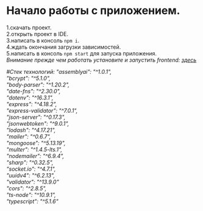 # Начало работы с приложением.
  1.скачать проект. <br>
  2.открыть проект в IDE. <br>
  3.написать в консоль `npm i`. <br>
  4.ждать окончания загрузки зависимостей. <br>
  5.написать в консоль `npm start` для запуска приложения. <br>
<i> Внимание прежде чем работать установите и запустить frontend: [здесь](https://github.com/djetrl/chat-fontend)

#Стек технологий:
    "assemblyai": "^1.0.1",<br>
    "bcrypt": "^5.1.0",<br>
    "body-parser": "^1.20.2",<br>
    "date-fns": "^2.30.0",<br>
    "dotenv": "^16.3.1",<br>
    "express": "^4.18.2",<br>
    "express-validator": "^7.0.1",<br>
    "json-server": "^0.17.3",<br>
    "jsonwebtoken": "^9.0.1",<br>
    "lodash": "^4.17.21",<br>
    "mailer": "^0.6.7",<br>
    "mongoose": "^5.13.19",<br>
    "multer": "^1.4.5-lts.1",<br>
    "nodemailer": "^6.9.4",<br>
    "sharp": "^0.32.5",<br>
    "socket.io": "^4.7.1",<br>
    "uuidv4": "^6.2.13",<br>
    "validator": "^13.9.0"<br>
    "cors": "^2.8.5",<br>
    "ts-node": "^10.9.1",<br>
    "typescript": "^5.1.6"<br>
